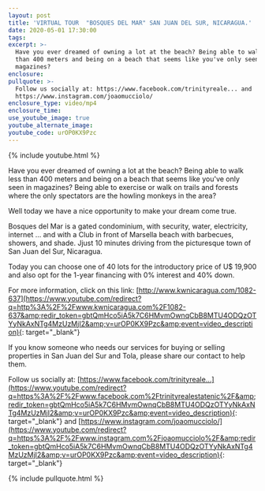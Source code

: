 ```yaml
---
layout: post
title: 'VIRTUAL TOUR  "BOSQUES DEL MAR" SAN JUAN DEL SUR, NICARAGUA.'
date: 2020-05-01 17:30:00
tags:
excerpt: >-
  Have you ever dreamed of owning a lot at the beach? Being able to walk less
  than 400 meters and being on a beach that seems like you've only seen in
  magazines?
enclosure:
pullquote: >-
  Follow us socially at: https://www.facebook.com/trinityreale... and
  https://www.instagram.com/joaomucciolo/
enclosure_type: video/mp4
enclosure_time:
use_youtube_image: true
youtube_alternate_image:
youtube_code: urOP0KX9Pzc
---
```


{% include youtube.html %}

Have you ever dreamed of owning a lot at the beach? Being able to walk less than 400 meters and being on a beach that seems like you've only seen in magazines? Being able to exercise or walk on trails and forests where the only spectators are the howling monkeys in the area?

Well today we have a nice opportunity to make your dream come true.

Bosques del Mar is a gated condominium, with security, water, electricity, internet … and with a Club in front of Marsella beach with barbecues, showers, and shade. Jjust 10 minutes driving from the picturesque town of San Juan del Sur, Nicaragua.

Today you can choose one of 40 lots for the introductory price of U$ 19,900 and also opt for the 1-year financing with 0% interest and 40% down.

For more information, click on this link: [http://www.kwnicaragua.com/1082-637](https://www.youtube.com/redirect?q=http%3A%2F%2Fwww.kwnicaragua.com%2F1082-637&amp;redir_token=gbtQmHco5iA5k7C6HMvmOwnqCbB8MTU4ODQzOTYyNkAxNTg4MzUzMjI2&amp;v=urOP0KX9Pzc&amp;event=video_description){: target="_blank"}

If you know someone who needs our services for buying or selling properties in San Juan del Sur and Tola, please share our contact to help them.

Follow us socially at: [https://www.facebook.com/trinityreale…](https://www.youtube.com/redirect?q=https%3A%2F%2Fwww.facebook.com%2Ftrinityrealestatenic%2F&amp;redir_token=gbtQmHco5iA5k7C6HMvmOwnqCbB8MTU4ODQzOTYyNkAxNTg4MzUzMjI2&amp;v=urOP0KX9Pzc&amp;event=video_description){: target="_blank"} and [https://www.instagram.com/joaomucciolo/](https://www.youtube.com/redirect?q=https%3A%2F%2Fwww.instagram.com%2Fjoaomucciolo%2F&amp;redir_token=gbtQmHco5iA5k7C6HMvmOwnqCbB8MTU4ODQzOTYyNkAxNTg4MzUzMjI2&amp;v=urOP0KX9Pzc&amp;event=video_description){: target="_blank"}

{% include pullquote.html %}